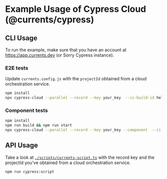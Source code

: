 # Example Usage of Cypress Cloud (@currents/cypress)

## CLI Usage

To run the example, make sure that you have an account at https://app.currents.dev (or Sorry Cypress instance).

### E2E tests

Update `currents.config.js` with the `projectId` obtained from a cloud orchestration service.

```sh
npm install
npx cypress-cloud --parallel --record --key your_key  --ci-build-id hello-cypress-cloud
```

### Component tests

```sh
npm install
npm run build && npm run start
npx cypress-cloud --parallel --record --key your_key --component  --ci-build-id hello-cypress-cloud
```

## API Usage

Take a look at [`./scripts/currents-script.ts`](./scripts/currents-script.ts) with the record key and the projectId you've obtained from a cloud orchestration service.

```sh
npm run cypress:script
```
